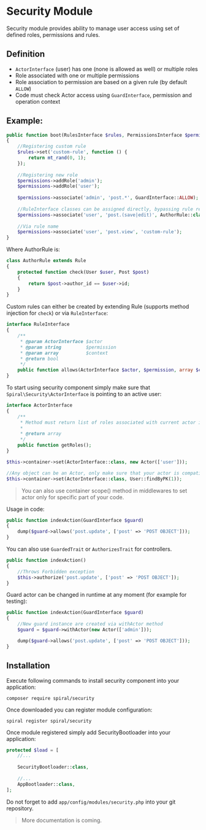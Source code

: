 # Security Module
Security module provides ability to manage user access using set of defined roles, permissions 
and rules.

Definition
----------
* `ActorInterface` (user) has one (none is allowed as well) or multiple roles
* Role associated with one or multiple permissions
* Role association to permission are based on a given rule (by default `ALLOW`)
* Code must check Actor access using `GuardInterface`, permission and operation context

Example:
--------
```php
public function boot(RulesInterface $rules, PermissionsInterface $permissions)
{
    //Registering custom rule
    $rules->set('custom-rule', function () {
        return mt_rand(0, 1);
    });
    
    //Registering new role
    $permissions->addRole('admin');
    $permissions->addRole('user');
    
    $permissions->associate('admin', 'post.*', GuardInterface::ALLOW);
    
    //RuleInterface classes can be assigned directly, bypassing rule registration
    $permissions->associate('user', 'post.(save|edit)', AuthorRule::class);
    
    //Via rule name
    $permissions->associate('user', 'post.view', 'custom-rule');
}
```

Where AuthorRule is:

```php
class AuthorRule extends Rule
{
    protected function check(User $user, Post $post)
    {
        return $post->author_id == $user->id;
    }
}
```

Custom rules can either be created by extending Rule (supports method injection for `check`) or via `RuleInterface`:

```php
interface RuleInterface
{
    /**
     * @param ActorInterface $actor
     * @param string         $permission
     * @param array          $context
     * @return bool
     */
    public function allows(ActorInterface $actor, $permission, array $context);
}
```

To start using security component simply make sure that `Spiral\Security\ActorInterface` is pointing
to an active user:

```php
interface ActorInterface
{
    /**
     * Method must return list of roles associated with current actor is a form of array.
     *
     * @return array
     */
    public function getRoles();
}
```

```php
$this->container->set(ActorInterface::class, new Actor(['user']));

//Any object can be an Actor, only make sure that your actor is compatible with your rules
$this->container->set(ActorInterface::class, User::findByPK(1));
```

> You can also use container scope() method in middlewares to set actor only for specific part of your code.

Usage in code:

```php
public function indexAction(GuardInterface $guard)
{
    dump($guard->allows('post.update', ['post' => 'POST OBJECT']));
}
```

You can also use `GuardedTrait` or `AuthorizesTrait` for controllers.

```php
public function indexAction()
{
    //Throws Forbidden exception
    $this->authorize('post.update', ['post' => 'POST OBJECT']);
}
```

Guard actor can be changed in runtime at any moment (for example for testing):

```php
public function indexAction(GuardInterface $guard)
{
    //New guard instance are created via withActor method
    $guard = $guard->withActor(new Actor(['admin']));

    dump($guard->allows('post.update', ['post' => 'POST OBJECT']));
}
```

Installation
------------
Execute following commands to install security component into your application:

```
composer require spiral/security
```

Once downloaded you can register module configuration:

```
spiral register spiral/security
```

Once module registered simply add SecurityBootloader into your application:

```php
protected $load = [
    //...
    
    SecurityBootloader::class,
    
    //...
    AppBootloader::class,
];
```

Do not forget to add `app/config/modules/security.php` into your git repository.

> More documentation is coming.
